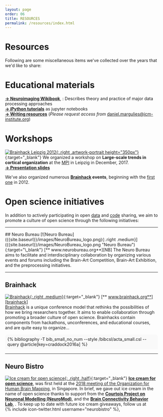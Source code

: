 ```yaml
---
layout: page
order: 06
title: RESOURCES
permalink: /resources/index.html
---
```


# Resources
Following are some miscellaneous items we've collected over the years that we'd like to share:  

# Educational materials
[**→ Neuroimaging Wikibook**][wikibook], : Describes theory and practice of major data processing approaches  
[**→ iPython tutorials**][ipython] as jupyter notebooks  
[**→ Writing resources**][writing] (*Please request access from* [<span class="line">daniel.margulies@</span><span class="line">icm-institute.org</span>](mailto:daniel.margulies@icm-institute.org))  

# Workshops
[![Brainhack Leipzig 2012]({{site.baseurl}}/thumbnails/brainhack_leipzig_2012.jpg){:.right .artwork-portrait height="350px"}]({{site.baseurl}}/images/brainhack_leipzig_2012.png "Brainhack Leipzig 2012"){:target="\_blank"}
We organized a workshop on **Large-scale trends in cortical organization** at the [MPI][MPI] in Leipzig in December, 2017.  
[**→ Presentation slides**](https://osf.io/2bcg5)  

We've also organized numerous **[Brainhack][brainhack] events**, beginning with the [first one](#brainhack) in 2012.  

# Open science initiatives <a name="open_sci_initiatives"></a>
In addition to actively participating in open [data][data] and [code][code] sharing, we aim to promote a culture of open science through the following initiatives:  

<hr class="style5">
## Neuro Bureau
[![Neuro Bureau]({{site.baseurl}}/images/NeuroBureau_logo.png){:.right .medium}]({{site.baseurl}}/images/NeuroBureau_logo.png "Neuro Bureau"){:target="\_blank"}
[**<i class="fa fa-external-link"></i> www.neurobureau.org**][NB]  
The Neuro Bureau aims to facilitate and interdisciplinary collaboration by organizing various events and forums including the Brain-Art Competition, Brain-Art Exhibition, and the preprocessing initiatives.
<hr class="style5">

## Brainhack <a name="brainhack"></a>
[![Brainhack]({{site.baseurl}}/thumbnails/brainhack_figure.png){:.right .medium}]({{site.baseurl}}/images/brainhack_figure.pdf "Brainhack"){:target="\_blank"}
[**<i class="fa fa-external-link"></i> www.brainhack.org**][brainhack]  
[Brainhack][brainhack] is a unique conference model that rethinks the possibilities of how we bring researchers together. It aims to enable collaboration through promoting a broader culture of open science. Brainhacks contain components from hackathons, unconferences, and educational courses, and are quite easy to organize...
<div style="background-color: #f9f9f9; padding: +1.5%; margin -1.5%; border-radius: 10px 10px 0px 0px;">{% bibliography -T bib_small_no_num --style /bibcsl/acta_small.csl --query @article[key=craddock2016a] %}</div>
<hr class="style5">

## Neuro Bistro
[![Ice cream for open science]({{site.baseurl}}/thumbnails/neurobistro_2018.jpg){: .right .half}]({{site.baseurl}}/images/neurobistro_2018.pdf "Ice cream for open science"){:target="\_blank"}
**[Ice cream for open science][neurobistro]**,  was first held at the [2018 meeting of the Organization for Human Brain Mapping][ohbm2018],  in Singapore. In brief, we gave out ice cream in the name of open science thanks to support from the **[Courtois Project on Neuronal Modelling (NeuroMod)][neuromod]**,  and the **[Brain Connectivity Behavior Lab][bcblab]**, . To keep up to date with future ice cream giveaways, follow us at  
{% include icon-twitter.html username="neurobistro" %},

[wikibook]: https://en.wikibooks.org/wiki/Neuroimaging_Data_Processing
[writing]: https://paper.dropbox.com/doc/Writing-resources--AN~zW_1kaGTciZAY~L8Sy5n~AQ-UWtWG7xpidCjItSa0GyHs
[ipython]: http://ipython.herokuapp.com
[MPI]: https://www.cbs.mpg.de/
[brainhack]: https://www.brainhack.org
[data]: {{site.baseurl}}/data/index.html
[code]: {{site.baseurl}}/code/index.html
[NB]: http://www.neurobureau.org
[neurobistro]: https://neurobistro.github.io
[ohbm2018]: https://www.humanbrainmapping.org/i4a/pages/index.cfm?pageid=3821
[neuromod]: https://simexp.github.io/lab-website/
[bcblab]: http://bcblab.com/BCB/Home/Home.html
